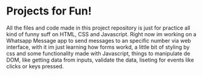 # Projects for Fun!

All the files and code made in this project repository is just for practice all kind of funny suff on HTML, CSS and Javascript.
Right now im working on a Whatsapp Message app to send messages to an specific number via web interface, with it im just learning how forms workd, a little bit of styling by css and some functionality made with Javascript, things to manipulate de DOM, like getting data from inputs, validate the data, liseting for events like clicks or keys pressed.

